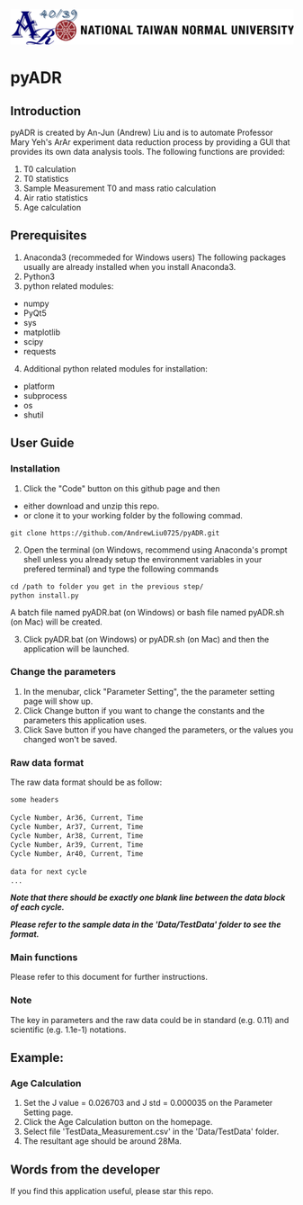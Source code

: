 ![logo](.work/logo.png)
# pyADR
## Introduction
pyADR is created by An-Jun (Andrew) Liu and is to automate Professor Mary Yeh's ArAr experiment data reduction process by providing a GUI that provides its own data analysis tools.
The following functions are provided:
1. T0 calculation
2. T0 statistics
3. Sample Measurement T0 and mass ratio calculation
4. Air ratio statistics
5. Age calculation

## Prerequisites
1. Anaconda3 (recommeded for Windows users)
The following packages usually are already installed when you install Anaconda3.
2. Python3
3. python related modules:
* numpy
* PyQt5
* sys
* matplotlib
* scipy
* requests
4. Additional python related modules for installation:
* platform
* subprocess
* os
* shutil

## User Guide
### Installation
1. Click the "Code" button on this github page and then 
* either download and unzip this repo.
* or clone it to your working folder by the following commad.
```
git clone https://github.com/AndrewLiu0725/pyADR.git
```
2. Open the terminal (on Windows, recommend using Anaconda's prompt shell unless you already setup the environment variables in your prefered terminal) and type the following commands
```
cd /path to folder you get in the previous step/
python install.py
```
A batch file named pyADR.bat (on Windows) or bash file named pyADR.sh (on Mac) will be created.

3. Click pyADR.bat (on Windows) or pyADR.sh (on Mac) and then the application will be launched.

### Change the parameters
1. In the menubar, click "Parameter Setting", the the parameter setting page will show up. 
2. Click Change button if you want to change the constants and the parameters this application uses.
3. Click Save button if you have changed the parameters, or the values you changed won't be saved.

### Raw data format
The raw data format should be as follow:
```
some headers

Cycle Number, Ar36, Current, Time
Cycle Number, Ar37, Current, Time
Cycle Number, Ar38, Current, Time
Cycle Number, Ar39, Current, Time
Cycle Number, Ar40, Current, Time

data for next cycle
...
```
***Note that there should be exactly one blank line between the data block of each cycle.***

***Please refer to the sample data in the 'Data/TestData' folder to see the format.***

### Main functions
Please refer to this document for further instructions.

### Note
The key in parameters and the raw data could be in standard (e.g. 0.11) and scientific (e.g. 1.1e-1) notations.

## Example:
### Age Calculation
1. Set the J value = 0.026703 and J std = 0.000035 on the Parameter Setting page.
2. Click the Age Calculation button on the homepage.
3. Select file 'TestData_Measurement.csv' in the 'Data/TestData' folder.
4. The resultant age should be around 28Ma.

## Words from the developer
If you find this application useful, please star this repo.